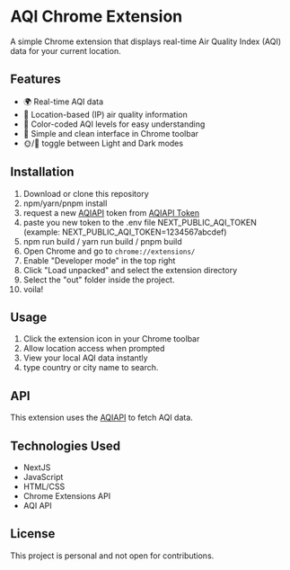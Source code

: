 # AQI Chrome Extension

A simple Chrome extension that displays real-time Air Quality Index (AQI) data for your current location.

## Features

- 🌍 Real-time AQI data
- 📍 Location-based (IP) air quality information
- 🎨 Color-coded AQI levels for easy understanding
- 🔔 Simple and clean interface in Chrome toolbar
- 🌞/🌙 toggle between Light and Dark modes
  
## Installation

1. Download or clone this repository
2. npm/yarn/pnpm install
3. request a new [AQIAPI](https://aqicn.org/api/) token from [AQIAPI Token](https://aqicn.org/data-platform/token/)
4. paste you new token to the .env file NEXT_PUBLIC_AQI_TOKEN (example: NEXT_PUBLIC_AQI_TOKEN=1234567abcdef)
5. npm run build / yarn run build / pnpm build
6. Open Chrome and go to `chrome://extensions/`
7. Enable "Developer mode" in the top right
8. Click "Load unpacked" and select the extension directory
9. Select the "out" folder inside the project.
10. voila!

## Usage

1. Click the extension icon in your Chrome toolbar
2. Allow location access when prompted
3. View your local AQI data instantly
4. type country or city name to search.

## API

This extension uses the [AQIAPI](https://aqicn.org/api/) to fetch AQI data.

## Technologies Used

- NextJS
- JavaScript
- HTML/CSS
- Chrome Extensions API
- AQI API

## License

This project is personal and not open for contributions.
